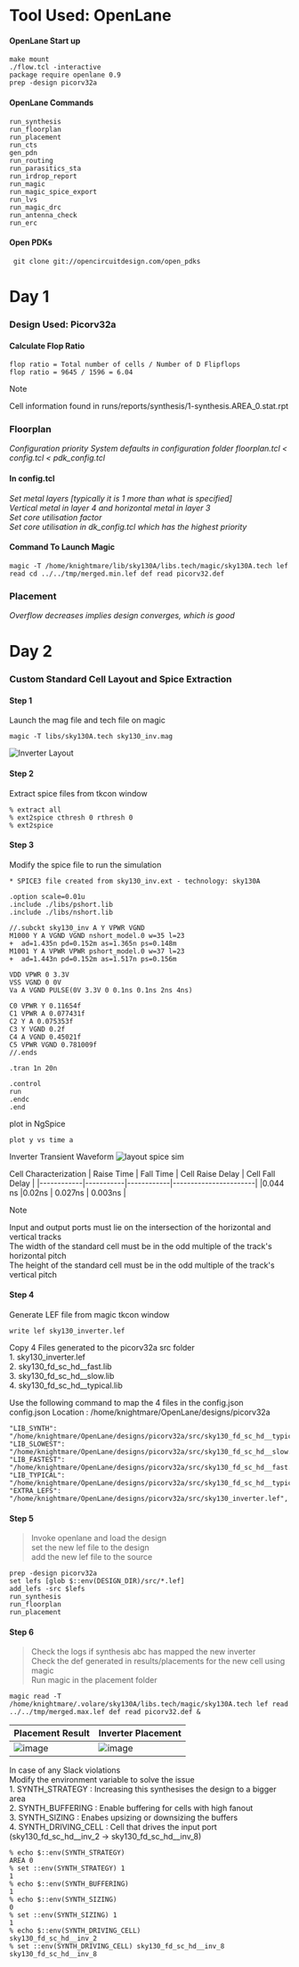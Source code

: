 # Tool Used: OpenLane
#### OpenLane Start up
```
make mount
./flow.tcl -interactive
package require openlane 0.9
prep -design picorv32a
```
#### OpenLane Commands
```
run_synthesis
run_floorplan
run_placement
run_cts
gen_pdn
run_routing
run_parasitics_sta
run_irdrop_report
run_magic
run_magic_spice_export
run_lvs
run_magic_drc
run_antenna_check
run_erc
```

#### Open PDKs
```
 git clone git://opencircuitdesign.com/open_pdks
```


# Day 1
### Design Used: Picorv32a
#### Calculate Flop Ratio
```
flop ratio = Total number of cells / Number of D Flipflops
flop ratio = 9645 / 1596 = 6.04
```
> [!NOTE]
> Cell information found in runs/reports/synthesis/1-synthesis.AREA_0.stat.rpt </br>

### Floorplan

*Configuration priority System defaults in configuration folder floorplan.tcl < config.tcl < pdk_config.tcl* </br>
#### In config.tcl
*Set metal layers [typically it is 1 more than what is specified]*</br>
*Vertical metal in layer 4 and horizontal metal in layer 3* <br>
*Set core utilisation factor* </br>
*Set core utilisation in dk_config.tcl which has the highest priority*


#### Command To Launch Magic
```
magic -T /home/knightmare/lib/sky130A/libs.tech/magic/sky130A.tech lef read cd ../../tmp/merged.min.lef def read picorv32.def 
```

### Placement
*Overflow decreases implies design converges, which is good* </br>

# Day 2
### Custom Standard Cell Layout and Spice Extraction

#### Step 1
Launch the mag file and tech file on magic
```
magic -T libs/sky130A.tech sky130_inv.mag 
```
![Inverter Layout](https://github.com/Knightmare-0/Vishnu-VSD-HDP/assets/112769624/691e3a07-46a1-41c9-9c83-d1502286d6e6)

#### Step 2
Extract spice files from tkcon window
```
% extract all
% ext2spice cthresh 0 rthresh 0
% ext2spice
```
#### Step 3
Modify the spice file to run the simulation
```
* SPICE3 file created from sky130_inv.ext - technology: sky130A

.option scale=0.01u
.include ./libs/pshort.lib
.include ./libs/nshort.lib

//.subckt sky130_inv A Y VPWR VGND
M1000 Y A VGND VGND nshort_model.0 w=35 l=23
+  ad=1.435n pd=0.152m as=1.365n ps=0.148m
M1001 Y A VPWR VPWR pshort_model.0 w=37 l=23
+  ad=1.443n pd=0.152m as=1.517n ps=0.156m

VDD VPWR 0 3.3V
VSS VGND 0 0V
Va A VGND PULSE(0V 3.3V 0 0.1ns 0.1ns 2ns 4ns)

C0 VPWR Y 0.11654f
C1 VPWR A 0.077431f
C2 Y A 0.075353f
C3 Y VGND 0.2f
C4 A VGND 0.45021f
C5 VPWR VGND 0.781009f
//.ends

.tran 1n 20n

.control
run
.endc
.end
```
plot in NgSpice 
```
plot y vs time a
```

Inverter Transient Waveform
![layout spice sim](https://github.com/Knightmare-0/Vishnu-VSD-HDP/assets/112769624/e7b39bc8-e181-43d9-b250-10b365e552f6)

Cell Characterization
| Raise Time | Fall Time | Cell Raise Delay | Cell Fall Delay | 
|------------|-----------|------------|-----------------------|
|0.044 ns    |0.02ns     |   0.027ns  |  0.003ns              |

> [!NOTE]
> Input and output ports must lie on the intersection of the horizontal and vertical tracks </br>
> The width of the standard cell must be in the odd multiple of the track's horizontal pitch </br>
> The height of the standard cell must be in the odd multiple of the track's vertical pitch </br>
#### Step 4
Generate LEF file from magic tkcon window
```
write lef sky130_inverter.lef
```
<p>
Copy 4 Files generated to the picorv32a src folder  </br>
1. sky130_inverter.lef </br>
2. sky130_fd_sc_hd__fast.lib</br>
3. sky130_fd_sc_hd__slow.lib</br>
4. sky130_fd_sc_hd__typical.lib</br>
</p>
<p>
  Use the following command to map the 4 files in the config.json </br>
  config.json Location :  /home/knightmare/OpenLane/designs/picorv32a</br>
</p>

```
"LIB_SYNTH": "/home/knightmare/OpenLane/designs/picorv32a/src/sky130_fd_sc_hd__typical.lib",
"LIB_SLOWEST": "/home/knightmare/OpenLane/designs/picorv32a/src/sky130_fd_sc_hd__slow.lib",
"LIB_FASTEST": "/home/knightmare/OpenLane/designs/picorv32a/src/sky130_fd_sc_hd__fast.lib",
"LIB_TYPICAL": "/home/knightmare/OpenLane/designs/picorv32a/src/sky130_fd_sc_hd__typical.lib",
"EXTRA_LEFS": "/home/knightmare/OpenLane/designs/picorv32a/src/sky130_inverter.lef",
```

#### Step 5
> Invoke openlane and load the design </br>
> set the new lef file to the design </br>
> add the new lef file to the source </br>

```
prep -design picorv32a
set lefs [glob $::env(DESIGN_DIR)/src/*.lef]
add_lefs -src $lefs
run_synthesis
run_floorplan
run_placement
```
#### Step 6 

> Check the logs if synthesis abc has mapped the new inverter </br>
> Check the def generated in results/placements for the new cell using magic </br>
> Run magic in the placement folder
```
magic read -T /home/knightmare/.volare/sky130A/libs.tech/magic/sky130A.tech lef read ../../tmp/merged.max.lef def read picorv32.def &

```
|Placement Result | Inverter Placement |
|-----------------|-------------------|
|![image](https://github.com/Knightmare-0/Vishnu-VSD-HDP/assets/112769624/c60cbde3-af14-46dd-b38c-a42b43ce13b7)|![image](https://github.com/Knightmare-0/Vishnu-VSD-HDP/assets/112769624/d116fc3e-cba6-4178-bc34-6c99c67bda8c)|

<p>
 In case of any Slack violations </br>
 Modify the environment variable to solve the issue </br>
 1. SYNTH_STRATEGY : Increasing this synthesises the design to a bigger area </br>
 2. SYNTH_BUFFERING : Enable buffering for cells with high fanout </br>
 3. SYNTH_SIZING : Enabes upsizing or downsizing the buffers </br>
 4. SYNTH_DRIVING_CELL : Cell that drives the input port (sky130_fd_sc_hd__inv_2 -> sky130_fd_sc_hd__inv_8) </br>
</p>

```
% echo $::env(SYNTH_STRATEGY)
AREA 0
% set ::env(SYNTH_STRATEGY) 1
1
% echo $::env(SYNTH_BUFFERING)  
1
% echo $::env(SYNTH_SIZING)
0
% set ::env(SYNTH_SIZING) 1
1
% echo $::env(SYNTH_DRIVING_CELL)
sky130_fd_sc_hd__inv_2
% set ::env(SYNTH_DRIVING_CELL) sky130_fd_sc_hd__inv_8
sky130_fd_sc_hd__inv_8
```













